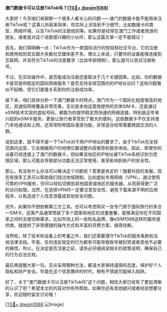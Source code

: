 **澳门数据卡可以注册TikTok吗？[[TG💪+ @esim1088](https://t.me/s/esim1088)]**

大家好！今天咱们来聊聊一个很多人都关心的问题——澳门的数据卡能不能用来注册TikTok呢？这事儿听起来简单，但实际上涉及到不少细节，比如数据卡的类型、网络环境、以及TikTok的注册规则等。如果你是经常在澳门工作或者旅游的朋友，或者是对这个话题感兴趣的小伙伴，那么这篇文章一定不能错过！

首先，我们得明确一点：TikTok作为一款国际流行的短视频社交平台，它的注册和使用规则其实跟大多数社交媒体差不多。理论上来说，只要你的设备能够连接到互联网，并且符合TikTok的注册要求（比如年龄限制），那么就可以尝试注册账号。

不过，在实际操作中，是否能成功注册还是取决于几个关键因素。比如，你的数据卡是否提供稳定的国际网络服务？是否支持全球范围内的IP地址访问？这些问题看似不起眼，但它们直接关系到你的注册成功率。

接下来，咱们具体分析一下澳门数据卡的特点。澳门作为一个国际化程度很高的地区，其通信网络覆盖非常完善。无论是本地运营商提供的实体SIM卡，还是通过eSIM技术实现的虚拟号码，都能为你提供稳定而快速的网络连接。特别是近年来兴起的eSIM卡服务，更是让旅行者享受到了极大的便利。这些数据卡不仅支持澳门本地通话和上网，还常常附带国际漫游功能，非常适合经常需要跨国交流的人群。

说到这里，就不得不提一下TikTok对于用户IP地址的要求了。由于TikTok在全球范围内运营，它会根据用户的地理位置调整内容推荐和服务体验。因此，即使你的设备已经连接上了澳门的数据卡，但如果该地区的IP地址被TikTok系统识别为受限区域，那么可能会导致部分功能无法正常使用，甚至影响到账户的安全性。

那么，有没有什么办法可以解决这个问题呢？答案是肯定的！随着科技的发展，现在有很多工具可以帮助我们绕过地域限制，比如虚拟专用网络（VPN）。通过使用可靠的VPN服务，你可以轻松切换到其他国家或地区的服务器，从而获得更广泛的访问权限。当然，在选择VPN时一定要注意安全性，避免下载来源不明的应用程序，以免造成个人信息泄露或其他安全问题。

另外，如果你不想依赖第三方工具，也可以考虑购买一张专门用于国际旅行的多合一SIM卡。这类产品通常预装了多个国家和地区的流量套餐，能够满足你在不同国家之间的无缝切换需求。比如市场上的一些知名品牌，像eSIM1088这样的服务提供商，就提供了非常便捷的操作方式和丰富的资费方案，值得信赖。

当然啦，除了技术和设备上的考量之外，我们还需要遵守TikTok的服务条款和当地法律法规。毕竟，任何违反规定的行为都有可能导致账号被封禁或者其他不必要的麻烦。所以，在决定是否注册之前，请务必仔细阅读相关的政策说明，确保自己的行为合法合规。

最后再提醒大家一句，无论采用哪种方法，都请大家保持谨慎的态度，保护好个人隐私和财产安全。毕竟在这个信息爆炸的时代，稍有不慎就可能掉入陷阱。

好了，关于“澳门数据卡可以注册TikTok吗”这个问题，相信大家已经有了更加清晰的认识了吧？希望本文的内容对你有所帮助。如果你还有其他疑问或者经验想要分享，欢迎随时留言讨论哦！

[[TG💪+ @esim1088](https://t.me/s/esim1088) ![Image](https://i.postimg.cc/4NQfJmqS/Snipaste-2025-05-13-00-14-12.png)]
